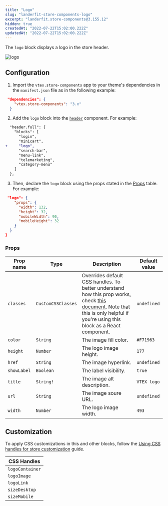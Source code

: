 ```yaml
---
title: "Logo"
slug: "landerfit-store-components-logo"
excerpt: "landerfit.store-components@3.155.12"
hidden: true
createdAt: "2022-07-22T15:02:00.222Z"
updatedAt: "2022-07-22T15:02:00.222Z"
---
```

The `logo` block displays a logo in the store header.

![logo](https://user-images.githubusercontent.com/52087100/70247921-f1d43a80-1758-11ea-853e-065dfed06c73.png)

## Configuration

1. Import the `vtex.store-components` app to your theme's dependencies in the `manifest.json` file as in the following example:

```json
 "dependencies": {
    "vtex.store-components": "3.x"
  }
 ```
  
2. Add the `logo` block into the [`header`](https://developers.vtex.com/vtex-developer-docs/docs/vtex-store-header/) component. For example:

```diff
  "header.full": {
    "blocks": [
      "login",
      "minicart",
+     "logo",
      "search-bar",
      "menu-link",
      "telemarketing",
      "category-menu"
    ]
  },
```

3. Then, declare the `logo` block using the props stated in the [Props](#props) table. For example:

```json
 "logo": {
    "props": {
      "width": 132,
      "height": 32,
      "mobileWidth": 90,
      "mobileHeight": 32
    }
  }
}

```

### Props

| Prop name | Type | Description | Default value |
| --------- | ---- | ----------- | ------------- |
| `classes` | `CustomCSSClasses` | Overrides default CSS handles. To better understand how this prop works, check [this document](https://github.com/vtex-apps/css-handles#usecustomclasses). Note that this is only helpful if you're using this block as a React component.| `undefined` |
| `color` | `String` | The image fill color. | `#F71963` |
| `height` | `Number` | The logo image height. | `177` |
| `href` | `String` | The image hyperlink. | `undefined` |
| `showLabel` | `Boolean` | The label visibility.  | `true` |
| `title` | `String!` | The image alt description. | `VTEX logo` |
| `url` | `String` | The image soure URL. | `undefined` |
| `width` | `Number` | The logo image width. | `493` |

## Customization

To apply CSS customizations in this and other blocks, follow the [Using CSS handles for store customization](https://developers.vtex.com/vtex-developer-docs/docs/vtex-io-documentation-using-css-handles-for-store-customization) guide.

| CSS Handles | 
| ---------- | 
| `logoContainer` | 
| `logoImage` | 
| `logoLink` | 
| `sizeDesktop` | 
| `sizeMobile` |